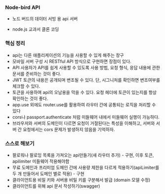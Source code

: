 ### Node-bird API 

- 노드 버드의 데이터 서빙 용 api 서버

- node.js 교과서 클론 코딩

### 핵심 정리
- api는 다른 애플리케이션의 기능을 사용할 수 있게 해주는 창구
- 모바일 서버 구성 시 RESTful API 방식으로 구현하면 장점이 있다.
- API 사용자가 API를 쉽게 사용할 수 있도록 사용 방법, 요청 형식, 응답 내용에 관한 문서를 준비하는 것이 좋다.
- JWT 토큰의 내용은 공개되며 변조될 수 있다. 단, 시그니처를 확인하면 변조여부를 체크할 수 있다.
- 토큰을 사용하여 api의 오남용을 막을 수 있다. 요청 헤더에 토큰이 있는지를 항상 확인하는 것이 좋다.
- app.use 외에도 router.use를 활용하여 라우터 간에 공통되는 로직을 처리할 수 있다
- cors나 passport.authenticate 처럼 미들웨어 내에서 미들웨어 실행이 가능하다.
- 브라우저와 서버의 도메인이 다르면 요청이 거절된다는 특성을 이해하고, 서버와 서버 간 요청에서는 cors 문제가 발생하지 않음을 기억하자.

### 스스로 해보기 
- 팔로워나 팔로잉 목록을 가져오는 api만들기(새 라우터 추가) - 구현, 이후 토큰, apilimiter 미들웨어 적용해야함
- 무료 도메인과 프리미엄 도메인 간에 사용량 제한을 다르게 적용하기(apiLimiter를 두 개 만들어서 도메인 별로 적용) - 구현
- 클라이언트용 비밀 키와 서버용 비밀 키를 구분해서 발급 (domain 모델 수정)
- 클라이언트를 위해 api 문서 작성하기(swagger)

